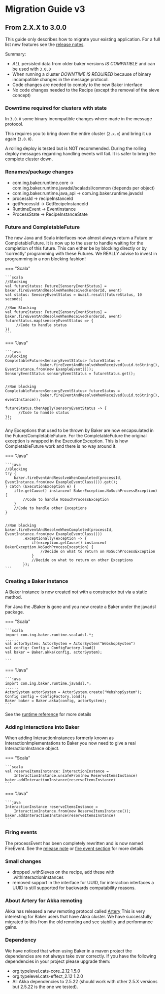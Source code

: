 # Migration Guide v3

## From 2.X.X to 3.0.0

This guide only describes how to migrate your existing application.
For a full list new features see the [release notes](../baker-3-release-notes).

Summary:

- *ALL* persisted data from older baker versions *IS COMPATIBLE* and can be used with `3.0.0`
- When running a cluster *DOWNTIME IS REQUIRED* because of binary incompatible changes in the message protocol.
- Code changes are needed to comply to the new Baker interface
- No code changes needed to the Recipe (except the removal of the sieve concept)

### Downtime required for clusters with state

In `3.0.0` some binary incompatible changes where made in the message protocol.

This requires you to bring down the entire cluster (`2.x.x`) and bring it up again (`3.0.0`).

A rolling deploy is tested but is NOT recommended.
During the rolling deploy messages regarding handling events will fail.
It is safer to bring the complete cluster down.

### Renames/package changes

* com.ing.baker.runtime.core -> com.ing.baker.runtime.javadsl/scaladsl/common (depends per object)
* com.ing.baker.runtime.java_api -> com.ing.baker.runtime.javadsl
* processId -> recipeInstanceId
* getProcessId -> GetRecipeInstanceId
* RuntimeEvent -> EventInstance
* ProcessState -> RecipeInstanceState


### Future and CompletableFuture
The new Java and Scala interfaces now almost always return a Future or CompletableFuture.
It is now up to the user to handle waiting for the completion of this future.
This can either be by blocking directly or by 'correctly' programming with these Futures.
We REALLY advise to invest in programming in a non blocking fashion!

=== "Scala"

    ```scala 
    //Blocking
    val futureStatus: Future[SensoryEventStatus] = baker.fireEventAndResolveWhenReceived(orderId, event)
    val status: SensoryEventStatus = Await.result(futureStatus, 10 seconds)

    //Non Blocking
    val futureStatus: Future[SensoryEventStatus] = baker.fireEventAndResolveWhenReceived(orderId, event)
    futureStatus.map(sensoryEventStatus => {
         //Code to handle status
    })
    ```

=== "Java"

    ```java 
    //Blocking
    CompletableFuture<SensoryEventStatus> futureStatus =
                    baker.fireEventAndResolveWhenReceived(uuid.toString(), EventInstance.from(new ExampleEvent()));
    SensoryEventStatus sensoryEventStatus = futureStatus.get();


    //Non blocking
    CompletableFuture<SensoryEventStatus> futureStatus =
                    baker.fireEventAndResolveWhenReceived(uuid.toString(), eventInstance));

    futureStatus.thenApply(sensoryEventStatus -> {
          //Code to handle status
    });
    ```

Any Exceptions that used to be thrown by Baker are now encapsulated in the Future/CompletableFuture.
For the CompletableFuture the original exception is wrapped in the ExecutionException.
This is how CompletableFuture work and there is no way around it.

=== "Java"

    ```java 
    //Blocking
    try {
        baker.fireEventAndResolveWhenCompleted(processId, EventInstance.from(new ExampleEventClass())).get();
    } catch (ExecutionException e) {
        if(e.getCause() instanceof BakerException.NoSuchProcessException) {
            //Code to handle NoSuchProcessException
        }
        //Code to handle other Exceptions
    }


    //Non blocking
    baker.fireEventAndResolveWhenCompleted(processId, EventInstance.from(new ExampleEventClass()))
            .exceptionally(exception -> {
                if(exception.getCause() instanceof BakerException.NoSuchProcessException) {
                    //Decide on what to return on NoSuchProcessException
                }
                //Decide on what to return on other Exceptions
            });
    ```



### Creating a Baker instance
A Baker instance is now created not with a constructor but via a static method.

For Java the JBaker is gone and you now create a Baker under the javadsl package.

=== "Scala"

    ```scala 
    import com.ing.baker.runtime.scaladsl.*;
    ......
    val actorSystem: ActorSystem = ActorSystem("WebshopSystem")
    val config: Config = ConfigFactory.load()
    val baker = Baker.akka(config, actorSystem);

    ```

=== "Java"

    ```java 
    import com.ing.baker.runtime.javadsl.*;
    ......
    ActorSystem actorSystem = ActorSystem.create("WebshopSystem");
    Config config = ConfigFactory.load();
    Baker baker = Baker.akka(config, actorSystem);
    ```

See the [runtime reference](../../reference/runtime) for more details


### Adding Interactions into Baker
When adding InteractionInstances formerly known as InteractionImplementations to Baker you now need to give a real InteractionInstance object.

=== "Scala"

    ```scala 
    val reserveItemsInstance: InteractionInstance =
        InteractionInstance.unsafeFrom(new ReserveItemsInstance)
    baker.addInteractionInstance(reserveItemsInstance)
    ```

=== "Java"

    ```java 
    InteractionInstance reserveItemsInstance =
        InteractionInstance.from(new ReserveItemsInstance());
    baker.addInteractionInstance(reserveItemsInstance)
    ```

### Firing events
The processEvent has been completely rewritten and is now named FireEvent.
See the [release note](../baker-3-release-notes/#firing-events-into-baker) or [fire event section](../../development-life-cycle/bake-fire-events-and-inquiry/#fire-events) for more details

### Small changes
* dropped .withSieves on the recipe, add these with .withInteractionInstances
* removed support in the interface for UUID, for interaction interfaces a UUID is still supported for backwards compatability reasons.

### About Artery for Akka remoting
Akka has released a new remoting protocol called [Artery](https://doc.akka.io/docs/akka/current/remoting-artery.html)
This is very interesting for Baker users that have Akka cluster.
We have successfully migrated to this from the old remoting and see stability and performance gains.

### Dependency
We have noticed that when using Baker in a maven project the dependencies are not always take over correctly.
If you have the following dependencies in your project please upgrade them:
* org.typelevel.cats-core_2.12 1.5.0
* org.typelevel.cats-effect_2.12 1.2.0
* All Akka dependencies to 2.5.22 (should work with other 2.5.X versions but 2.5.22 is the one we tested).